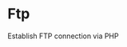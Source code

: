 # Ftp
Establish FTP connection via PHP
<?php
class Ftp
{
	public function connect($uri) 
	{
		// Split FTP URI into: 
		// $match[0] = ftp://username:password@sld.domain.tld/path1/path2/ 
		// $match[1] = ftp:// 
		// $match[2] = username 
		// $match[3] = password 
		// $match[4] = sld.domain.tld 
		// $match[5] = /path1/path2/ 
		preg_match("/ftp:\/\/(.*?):(.*?)@(.*?)(\/.*)/i", $uri, $match); 

		// Set up a connection 
		$conn = ftp_connect($match[1] . $match[4] . $match[5]); 

		// Login 
		if (ftp_login($conn, $match[2], $match[3])) 
		{ 
			// Change the dir 
			ftp_chdir($conn, $match[5]); 

			// Return the resource 
			return $conn; 
		} 

		// Or retun null 
		return null; 
	}
}
?>
